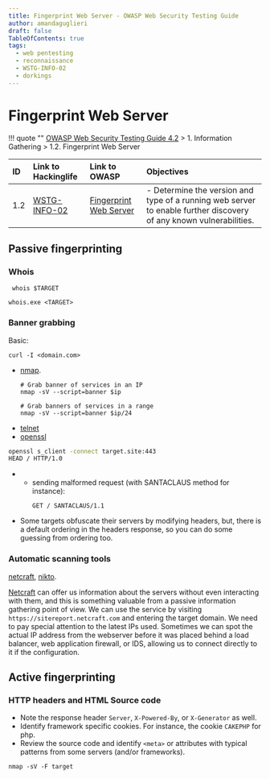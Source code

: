```yaml
---
title: Fingerprint Web Server - OWASP Web Security Testing Guide 
author: amandaguglieri
draft: false
TableOfContents: true
tags:
  - web pentesting
  - reconnaissance
  - WSTG-INFO-02
  - dorkings
---
```


# Fingerprint Web Server


!!! quote ""
	[OWASP Web Security Testing Guide 4.2](index.md) > 1. Information Gathering > 1.2. Fingerprint Web Server

|ID|Link to Hackinglife|Link to OWASP|Objectives|
|:---|:---|:---|:---|
|1.2|[WSTG-INFO-02](WSTG-INFO-02.md)|[Fingerprint Web Server](https://owasp.org/www-project-web-security-testing-guide/latest/4-Web_Application_Security_Testing/01-Information_Gathering/02-Fingerprint_Web_Server)|- Determine the version and type of a running web server to enable further discovery of any known vulnerabilities.|


## Passive fingerprinting

### Whois

```shell-session
 whois $TARGET
```


```cmd-session
whois.exe <TARGET>
```


### Banner grabbing

Basic:

```
curl -I <domain.com>
```

- [nmap](../nmap.md). 
	```
	# Grab banner of services in an IP
	nmap -sV --script=banner $ip
	
	# Grab banners of services in a range
	nmap -sV --script=banner $ip/24
	```
- [telnet](../23-telnet.md)
- [openssl](../openssl.md)
```bash
openssl s_client -connect target.site:443
HEAD / HTTP/1.0
```
- - sending malformed request (with SANTACLAUS method for instance):
	```
	GET / SANTACLAUS/1.1
	```

- Some targets obfuscate their servers by modifying headers, but, there is a default ordering in the headers response, so you can do some guessing from ordering too.



### Automatic scanning tools

[netcraft](../netcraft.md), [nikto](../nikto.md).


[Netcraft](https://www.netcraft.com) can offer us information about the servers without even interacting with them, and this is something valuable from a passive information gathering point of view. We can use the service by visiting `https://sitereport.netcraft.com` and entering the target domain. We need to pay special attention to the latest IPs used. Sometimes we can spot the actual IP address from the webserver before it was placed behind a load balancer, web application firewall, or IDS, allowing us to connect directly to it if the configuration.


## Active fingerprinting

### HTTP headers and HTML Source code

- Note the response header  `Server`, `X-Powered-By`, or `X-Generator` as well.
- Identify framework specific cookies. For instance, the cookie `CAKEPHP` for php.
- Review the source code and identify `<meta>` or attributes with typical patterns from some servers (and/or frameworks).


```
nmap -sV -F target
```